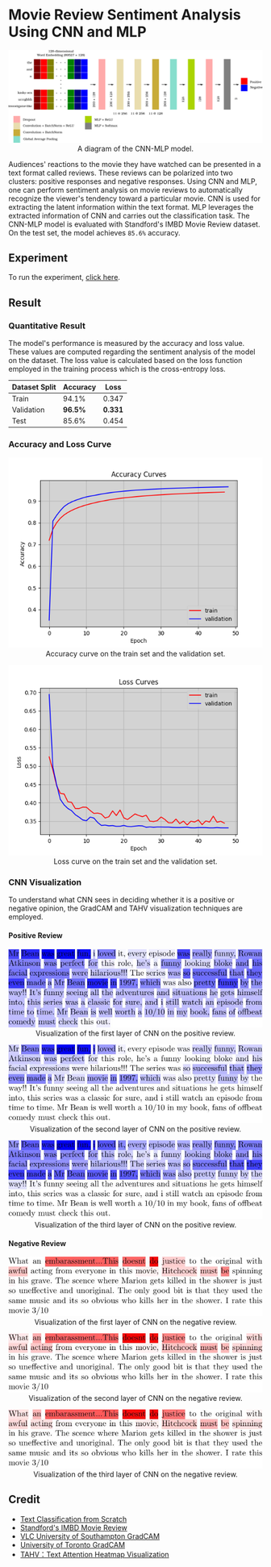 # Movie Review Sentiment Analysis Using CNN and MLP


 <p align="center"> <img src="https://github.com/reshalfahsi/movie-review-sentiment-analysis/blob/master/assets/cnn-mlp-white.png" alt="CNN-MLP" > A diagram of the CNN-MLP model. </p>


Audiences' reactions to the movie they have watched can be presented in a text format called reviews. These reviews can be polarized into two clusters: positive responses and negative responses. Using CNN and MLP, one can perform sentiment analysis on movie reviews to automatically recognize the viewer's tendency toward a particular movie. CNN is used for extracting the latent information within the text format. MLP leverages the extracted information of CNN and carries out the classification task. The CNN-MLP model is evaluated with Standford's IMBD Movie Review dataset. On the test set, the model achieves ``85.6%`` accuracy.


## Experiment

To run the experiment, [click here](https://github.com/reshalfahsi/movie-review-sentiment-analysis/blob/master/Movie_Review_Sentiment_Analysis_Using_CNN_and_MLP.ipynb).


## Result

### Quantitative Result
The model's performance is measured by the accuracy and loss value. These values are computed regarding the sentiment analysis of the model on the dataset. The loss value is calculated based on the loss function employed in the training process which is the cross-entropy loss.

Dataset Split | Accuracy | Loss
------------ | ------------- | -------------
Train | 94.1% | 0.347 
Validation | **96.5%** | **0.331**
Test | 85.6% | 0.454


### Accuracy and Loss Curve

 <p align="center"> <img src="https://github.com/reshalfahsi/movie-review-sentiment-analysis/blob/master/assets/accuracy_curve.png" alt="acc_curve" > <br /> Accuracy curve on the train set and the validation set. </p>
 
  <p align="center"> <img src="https://github.com/reshalfahsi/movie-review-sentiment-analysis/blob/master/assets/loss_curve.png" alt="loss_curve" > <br /> Loss curve on the train set and the validation set. </p>

### CNN Visualization

To understand what CNN sees in deciding whether it is a positive or negative opinion, the GradCAM and TAHV visualization techniques are employed.

#### Positive Review

<p align="center"> <img src="https://github.com/reshalfahsi/movie-review-sentiment-analysis/blob/master/assets/pos_CNN0.png" alt="pos_CNN0" > Visualization of the first layer of CNN on the positive review. </p>

<p align="center"> <img src="https://github.com/reshalfahsi/movie-review-sentiment-analysis/blob/master/assets/pos_CNN1.png" alt="pos_CNN1" > Visualization of the second layer of CNN on the positive review. </p>

<p align="center"> <img src="https://github.com/reshalfahsi/movie-review-sentiment-analysis/blob/master/assets/pos_CNN2.png" alt="pos_CNN2" > Visualization of the third layer of CNN on the positive review. </p>

#### Negative Review

<p align="center"> <img src="https://github.com/reshalfahsi/movie-review-sentiment-analysis/blob/master/assets/neg_CNN0.png" alt="neg_CNN0" > Visualization of the first layer of CNN on the negative review. </p>

<p align="center"> <img src="https://github.com/reshalfahsi/movie-review-sentiment-analysis/blob/master/assets/neg_CNN1.png" alt="neg_CNN1" > Visualization of the second layer of CNN on the negative review. </p>

<p align="center"> <img src="https://github.com/reshalfahsi/movie-review-sentiment-analysis/blob/master/assets/neg_CNN2.png" alt="neg_CNN2" > Visualization of the third layer of CNN on the negative review. </p>

## Credit

- [Text Classification from Scratch](https://keras.io/examples/nlp/text_classification_from_scratch)
- [Standford's IMBD Movie Review](https://ai.stanford.edu/~amaas/data/sentiment/)
- [VLC University of Southampton GradCAM](https://colab.research.google.com/github/ecs-vlc/fmix/blob/master/notebooks/grad_cam.ipynb)
- [University of Toronto GradCAM](https://colab.research.google.com/github/csc413-uoft/2021/blob/master/assets/tutorials/tut04_cnn.ipynb)
- [TAHV：Text Attention Heatmap Visualization](https://github.com/jiesutd/Text-Attention-Heatmap-Visualization)
